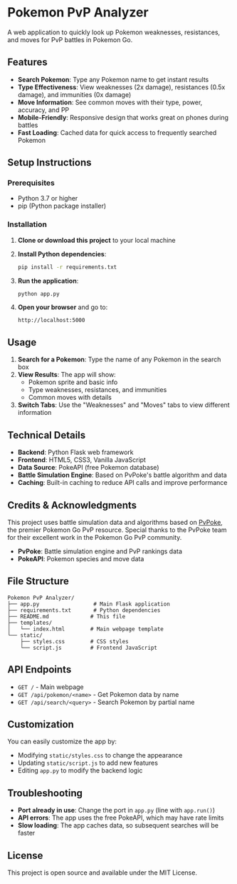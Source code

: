 # Pokemon PvP Analyzer

A web application to quickly look up Pokemon weaknesses, resistances, and moves for PvP battles in Pokemon Go.

## Features

- **Search Pokemon**: Type any Pokemon name to get instant results
- **Type Effectiveness**: View weaknesses (2x damage), resistances (0.5x damage), and immunities (0x damage)
- **Move Information**: See common moves with their type, power, accuracy, and PP
- **Mobile-Friendly**: Responsive design that works great on phones during battles
- **Fast Loading**: Cached data for quick access to frequently searched Pokemon

## Setup Instructions

### Prerequisites
- Python 3.7 or higher
- pip (Python package installer)

### Installation

1. **Clone or download this project** to your local machine

2. **Install Python dependencies**:
   ```bash
   pip install -r requirements.txt
   ```

3. **Run the application**:
   ```bash
   python app.py
   ```

4. **Open your browser** and go to:
   ```
   http://localhost:5000
   ```

## Usage

1. **Search for a Pokemon**: Type the name of any Pokemon in the search box
2. **View Results**: The app will show:
   - Pokemon sprite and basic info
   - Type weaknesses, resistances, and immunities
   - Common moves with details
3. **Switch Tabs**: Use the "Weaknesses" and "Moves" tabs to view different information

## Technical Details

- **Backend**: Python Flask web framework
- **Frontend**: HTML5, CSS3, Vanilla JavaScript
- **Data Source**: PokeAPI (free Pokemon database)
- **Battle Simulation Engine**: Based on PvPoke's battle algorithm and data
- **Caching**: Built-in caching to reduce API calls and improve performance

## Credits & Acknowledgments

This project uses battle simulation data and algorithms based on [PvPoke](https://pvpoke.com/), the premier Pokemon Go PvP resource. Special thanks to the PvPoke team for their excellent work in the Pokemon Go PvP community.

- **PvPoke**: Battle simulation engine and PvP rankings data
- **PokeAPI**: Pokemon species and move data

## File Structure

```
Pokemon PvP Analyzer/
├── app.py                 # Main Flask application
├── requirements.txt       # Python dependencies
├── README.md             # This file
├── templates/
│   └── index.html        # Main webpage template
└── static/
    ├── styles.css        # CSS styles
    └── script.js         # Frontend JavaScript
```

## API Endpoints

- `GET /` - Main webpage
- `GET /api/pokemon/<name>` - Get Pokemon data by name
- `GET /api/search/<query>` - Search Pokemon by partial name

## Customization

You can easily customize the app by:
- Modifying `static/styles.css` to change the appearance
- Updating `static/script.js` to add new features
- Editing `app.py` to modify the backend logic

## Troubleshooting

- **Port already in use**: Change the port in `app.py` (line with `app.run()`)
- **API errors**: The app uses the free PokeAPI, which may have rate limits
- **Slow loading**: The app caches data, so subsequent searches will be faster

## License

This project is open source and available under the MIT License. 